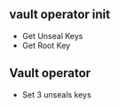 ## vault operator init
 - Get Unseal Keys
 - Get Root Key

 ## Vault operator
  - Set 3 unseals keys
